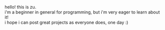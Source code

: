 hello! this is zu.
<br>
i'm a beginner in general for programming, but i'm very eager to learn about it!
<br>
i hope i can post great projects as everyone does, one day :)
